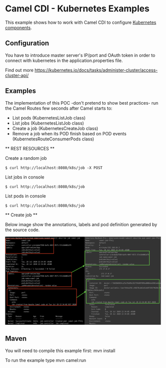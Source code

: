 Camel CDI - Kubernetes Examples
================================

This example shows how to work with Camel CDI to configure [Kubernetes components](https://camel.apache.org/components/latest/kubernetes-summary.html "Kubernetes components").

## Configuration

You have to introduce master server's IP/port and OAuth token in order to connect with kubernetes in the application.properties file.

Find out more https://kubernetes.io/docs/tasks/administer-cluster/access-cluster-api/

## Examples

The implementation of this POC -don't pretend to show best practices- run the Camel Routes few seconds after Camel starts to:

* List pods (KubernetesListJob class)
* List jobs (KubernetesListJob class)
* Create a job (KubernetesCreateJob class)
* Remove a job when its POD finish based on POD events (KubernetesRouteConsumerPods class)

** REST RESOURCES **

Create a random job 

```
$ curl http://localhost:8080/k8s/job -X POST
```

List jobs in console

```
$ curl http://localhost:8080/k8s/job
```

List pods in console

```
$ curl http://localhost:8080/k8s/job
```

** Create job **

Below image show the annotations, labels and pod definition generated by the source code.

![Kubectl command line](./img/kubectl.png "Command line") 



## Maven

You will need to compile this example first:
  mvn install

To run the example type
  mvn camel:run


